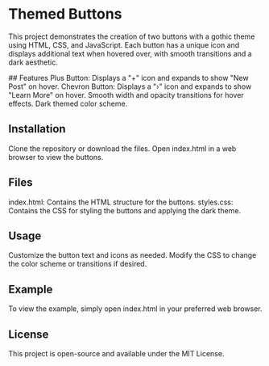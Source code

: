 # Themed Buttons
This project demonstrates the creation of two buttons with a gothic theme using HTML, CSS, and JavaScript. Each button has a unique icon and displays additional text when hovered over, with smooth transitions and a dark aesthetic.

## Features
Plus Button: Displays a "+" icon and expands to show "New Post" on hover.
Chevron Button: Displays a "›" icon and expands to show "Learn More" on hover.
Smooth width and opacity transitions for hover effects.
Dark themed color scheme.

## Installation
Clone the repository or download the files.
Open index.html in a web browser to view the buttons.

## Files
index.html: Contains the HTML structure for the buttons.
styles.css: Contains the CSS for styling the buttons and applying the dark theme.

## Usage
Customize the button text and icons as needed.
Modify the CSS to change the color scheme or transitions if desired.

## Example
To view the example, simply open index.html in your preferred web browser.

## License
This project is open-source and available under the MIT License.
